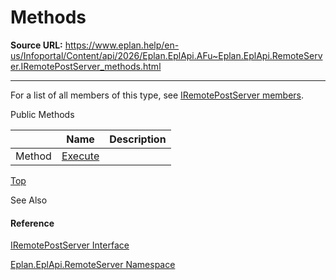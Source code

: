 # Methods

**Source URL:** https://www.eplan.help/en-us/Infoportal/Content/api/2026/Eplan.EplApi.AFu~Eplan.EplApi.RemoteServer.IRemotePostServer_methods.html

---

For a list of all members of this type, see [IRemotePostServer members](Eplan.EplApi.AFu~Eplan.EplApi.RemoteServer.IRemotePostServer_members.html).

Public Methods

|  | Name | Description |
| --- | --- | --- |
| Method | [Execute](Eplan.EplApi.AFu~Eplan.EplApi.RemoteServer.IRemotePostServer~Execute.html) |  |

[Top](#top)

See Also

#### Reference

[IRemotePostServer Interface](Eplan.EplApi.AFu~Eplan.EplApi.RemoteServer.IRemotePostServer.html)
  
[Eplan.EplApi.RemoteServer Namespace](Eplan.EplApi.AFu~Eplan.EplApi.RemoteServer_namespace.html)